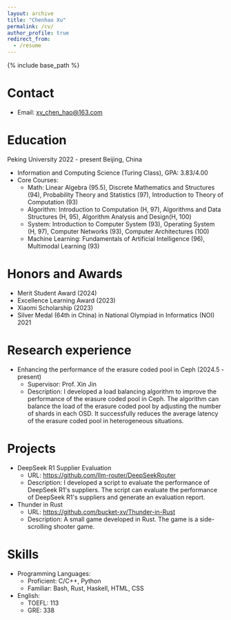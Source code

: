 ```yaml
---
layout: archive
title: "Chenhao Xu"
permalink: /cv/
author_profile: true
redirect_from:
  - /resume
---
```


{% include base_path %}

Contact
======
* Email: xv_chen_hao@163.com

Education
======
Peking University 2022 - present Beijing, China
* Information and Computing Science (Turing Class), GPA: 3.83/4.00
* Core Courses: 
  * Math: Linear Algebra (95.5), Discrete Mathematics and Structures (94), Probability Theory and Statistics (97), Introduction to Theory of Computation (93)
  * Algorithm: Introduction to Computation (H, 97), Algorithms and Data Structures (H, 95), Algorithm Analysis and Design(H, 100)
  * System: Introduction to Computer System (93), Operating System (H, 97), Computer Networks (93), Computer Architectures (100)
  * Machine Learning: Fundamentals of Artificial Intelligence (96), Multimodal Learning (93)

Honors and Awards
======
* Merit Student Award (2024)
* Excellence Learning Award (2023)
* Xiaomi Scholarship (2023)
* Silver Medal (64th in China) in National Olympiad in Informatics (NOI) 2021

Research experience
======
* Enhancing the performance of the erasure coded pool in Ceph (2024.5 - present)
  * Supervisor: Prof. Xin Jin
  * Description: I developed a load balancing algorithm to improve the performance of the erasure coded pool in Ceph. The algorithm can balance the load of the erasure coded pool by adjusting the number of shards in each OSD. It successfully reduces the average latency of the erasure coded pool in heterogeneous situations.

Projects
======
* DeepSeek R1 Supplier Evaluation
  * URL: https://github.com/llm-router/DeepSeekRouter
  * Description: I developed a script to evaluate the performance of DeepSeek R1's suppliers. The script can evaluate the performance of DeepSeek R1's suppliers and generate an evaluation report.
* Thunder in Rust
  * URL: https://github.com/bucket-xv/Thunder-in-Rust
  * Description: A small game developed in Rust. The game is a side-scrolling shooter game.

Skills
======
* Programming Languages: 
  * Proficient: C/C++, Python
  * Familiar: Bash, Rust, Haskell, HTML, CSS
* English:
  * TOEFL: 113
  * GRE: 338

<!-- Publications
======
  <ul>{% for post in site.publications %}
    {% include archive-single-cv.html %}
  {% endfor %}</ul> -->
  